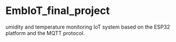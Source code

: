 # EmbIoT_final_project
umidity and temperature monitoring IoT system based on the ESP32 platform and the MQTT protocol. 
